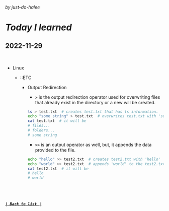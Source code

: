 ###### _by just-do-halee_

# _Today I learned_

## 2022-11-29

<br>

- Linux

  - ::ETC

    - Output Redirection

        - **_`>`_** is the output redirection operator used for overwriting files that already exist in the directory or a new will be created.

        ```sh
        ls > test.txt  # creates test.txt that has ls information.
        echo "some string" > test.txt  # overwrites test.txt with 'some string'
        cat test.txt  # it will be 
        # files...
        # folders...
        # some string
        ```

        - **_`>>`_** is an output operator as well, but, it appends the data provided to the file.

        ```sh
        echo "hello" >> test2.txt  # creates test2.txt with 'hello'
        echo "world" >> test2.txt  # appends 'world' to the test2.txt
        cat test2.txt  # it will be
        # hello
        # world
        ```


<br><br>

##### **_[`| Back to list |`](../../README.md)_**
